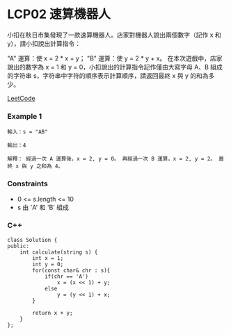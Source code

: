 # LCP02 速算機器人

小扣在秋日市集發現了一款速算機器人。店家對機器人說出兩個數字（記作 x 和 y），請小扣說出計算指令：

"A" 運算：使 x = 2 * x + y；
"B" 運算：使 y = 2 * y + x。
在本次遊戲中，店家說出的數字為 x = 1 和 y = 0，小扣說出的計算指令記作僅由大寫字母 A、B 組成的字符串 s，字符串中字符的順序表示計算順序，請返回最終 x 與 y 的和為多少。
 
[LeetCode](https://leetcode.cn/problems/nGK0Fy/)

### Example 1

```
輸入：s = "AB"

輸出：4

解釋： 經過一次 A 運算後，x = 2, y = 0。 再經過一次 B 運算，x = 2, y = 2。 最終 x 與 y 之和為 4。
```

### Constraints

* 0 <= s.length <= 10
* s 由 'A' 和 'B' 組成

### C++ 

```
class Solution {
public:
    int calculate(string s) {
        int x = 1;
        int y = 0;
        for(const char& chr : s){
            if(chr == 'A')
                x = (x << 1) + y;
            else
                y = (y << 1) + x;
        }

        return x + y;
    }
};
```